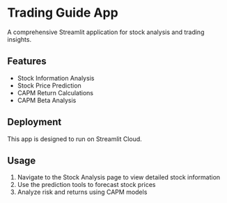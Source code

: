 # Trading Guide App

A comprehensive Streamlit application for stock analysis and trading insights.

## Features

- Stock Information Analysis
- Stock Price Prediction
- CAPM Return Calculations
- CAPM Beta Analysis

## Deployment

This app is designed to run on Streamlit Cloud.

## Usage

1. Navigate to the Stock Analysis page to view detailed stock information
2. Use the prediction tools to forecast stock prices
3. Analyze risk and returns using CAPM models
